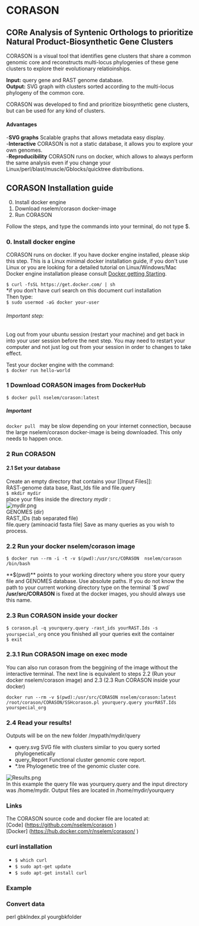 # CORASON

## CORe Analysis of Syntenic Orthologs to prioritize Natural Product-Biosynthetic Gene Clusters
CORASON is a visual tool that identifies gene clusters that share a common genomic core and reconstructs multi-locus phylogenies of these gene clusters to explore their evolutionary relatioinships.

**Input:** query gene and RAST genome database.  
**Output:** SVG graph with clusters sorted according to the multi-locus phylogeny of the common core.  

CORASON was developed to find and prioritize biosynthetic gene clusters, but can be used for any kind of clusters.  

#### Advantages
-**SVG graphs** Scalable graphs that allows metadata easy display.  
-**Interactive** CORASON is not a static database, it allows you to explore your own genomes.  
-**Reproducibility** CORASON runs on docker, which allows to always perform the same analysis even if you change your Linux/perl/blast/muscle/Gblocks/quicktree distributions.  

## CORASON Installation guide

0. Install docker engine   
1. Download nselem/corason docker-image  
2. Run CORASON   

Follow the steps, and type the commands into your terminal, do not type $.  

### 0. Install docker engine
CORASON runs on docker. If you have docker engine installed, please skip this step. This is a Linux minimal docker installation guide, if you don't use Linux or you are looking for a detailed tutorial on Linux/Windows/Mac Docker engine installation please consult [Docker getting Starting](https://docs.docker.com/linux/step_one/).  

`$ curl -fsSL https://get.docker.com/ | sh `  
*if you don’t have curl search on this document curl installation  
Then type:  
    `$ sudo usermod -aG docker your-user`

###### Important step:  
Log out from your ubuntu session (restart your machine) and get back in into your user session before the next step.
You may need to restart your computer and not just log out from your session in order to changes to take effect.

Test your docker engine with the command:  
`$ docker run hello-world`  

### 1 Download CORASON images from DockerHub
`$ docker pull nselem/corason:latest  `  

##### Important  
`docker pull ` may be slow depending on your internet connection, because the large nselem/corason docker-image is being downloaded. This only needs to happen once.

### 2 Run CORASON
#### 2.1 Set your database  
Create an empty directory that contains your [[Input Files]]:  
RAST-genome data base, Rast_Ids file and file.query  
`$ mkdir mydir`  
place your files inside the directory _mydir_ :  
![mydir.png](https://github.com/nselem/corason/blob/master/IMAGES/mydir3.png)  
GENOMES    (dir)  
RAST_IDs   (tab separated file)  
file.query (aminoacid fasta file) Save as many queries as you wish to process.  

### 2.2 Run your docker nselem/corason image  

`$ docker run --rm -i -t -v $(pwd):/usr/src/CORASON  nselem/corason /bin/bash`

**$(pwd)** points to your working directory where you store your query file and GENOMES database.  
Use absolute paths. If you do not know the path to your current working directory type on the terminal  
`$ pwd`  
**/usr/src/CORASON** is fixed at the docker images, you should always use this name.  

### 2.3 Run CORASON inside your docker  

`$ corason.pl -q yourquery.query -rast_ids yourRAST.Ids -s yourspecial_org`
once you finished all your queries exit the container  
`$ exit`  

### 2.3.1 Run CORASON image on exec mode  
You can also run corason from the beggining of the image without the interactive terminal. The next line is equivalent to steps 2.2 (Run your docker nselem/corason image) and 2.3 (2.3 Run CORASON inside your docker)  

`docker run --rm -v $(pwd):/usr/src/CORASON nselem/corason:latest /root/corason/CORASON/SSHcorason.pl yourquery.query yourRAST.Ids yourspecial_org`

### 2.4 Read your results! 
Outputs will be on the new folder /mypath/mydir/query   
- query.svg  SVG file with clusters similar to you query sorted phylogenetically  
- query_Report   Functional cluster genomic core report.
- *.tre Phylogenetic tree of the genomic cluster core.

![Results.png](https://github.com/nselem/corason/blob/master/IMAGES/yourquery2.png)  
In this example the query file was yourquery.query and the input directory was /home/mydir. Output files are located in /home/mydir/yourquery  
### Links  
The CORASON source code and docker file are located at:  
[Code] (https://github.com/nselem/corason  )  
[Docker] (https://hub.docker.com/r/nselem/corason/  )  

### curl installation
- `$ which curl`
- `$ sudo apt-get update`
- `$ sudo apt-get install curl`
### Example  
### Convert data
perl gbkIndex.pl yourgbkfolder  
